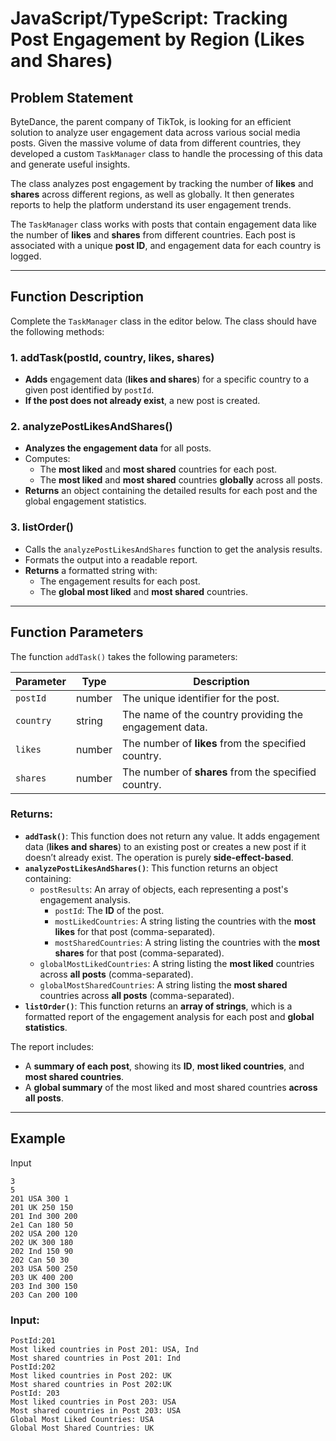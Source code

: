 # JavaScript/TypeScript: Tracking Post Engagement by Region (Likes and Shares)

## Problem Statement

ByteDance, the parent company of TikTok, is looking for an efficient solution to analyze user engagement data across various social media posts. Given the massive volume of data from different countries, they developed a custom `TaskManager` class to handle the processing of this data and generate useful insights.

The class analyzes post engagement by tracking the number of **likes** and **shares** across different regions, as well as globally. It then generates reports to help the platform understand its user engagement trends.

The `TaskManager` class works with posts that contain engagement data like the number of **likes** and **shares** from different countries. Each post is associated with a unique **post ID**, and engagement data for each country is logged.

---

## **Function Description**

Complete the `TaskManager` class in the editor below. The class should have the following methods:

### **1. addTask(postId, country, likes, shares)**

- **Adds** engagement data (**likes and shares**) for a specific country to a given post identified by `postId`.
- **If the post does not already exist**, a new post is created.

### **2. analyzePostLikesAndShares()**

- **Analyzes the engagement data** for all posts.
- Computes:
  - The **most liked** and **most shared** countries for each post.
  - The **most liked** and **most shared** countries **globally** across all posts.
- **Returns** an object containing the detailed results for each post and the global engagement statistics.

### **3. listOrder()**

- Calls the `analyzePostLikesAndShares` function to get the analysis results.
- Formats the output into a readable report.
- **Returns** a formatted string with:
  - The engagement results for each post.
  - The **global most liked** and **most shared** countries.

---

## **Function Parameters**

The function `addTask()` takes the following parameters:

| Parameter | Type   | Description                                            |
| --------- | ------ | ------------------------------------------------------ |
| `postId`  | number | The unique identifier for the post.                    |
| `country` | string | The name of the country providing the engagement data. |
| `likes`   | number | The number of **likes** from the specified country.    |
| `shares`  | number | The number of **shares** from the specified country.   |

### **Returns:**

- **`addTask()`**: This function does not return any value. It adds engagement data (**likes and shares**) to an existing post or creates a new post if it doesn’t already exist. The operation is purely **side-effect-based**.
- **`analyzePostLikesAndShares()`**: This function returns an object containing:
  - `postResults`: An array of objects, each representing a post's engagement analysis.
    - `postId`: The **ID** of the post.
    - `mostLikedCountries`: A string listing the countries with the **most likes** for that post (comma-separated).
    - `mostSharedCountries`: A string listing the countries with the **most shares** for that post (comma-separated).
  - `globalMostLikedCountries`: A string listing the **most liked** countries across **all posts** (comma-separated).
  - `globalMostSharedCountries`: A string listing the **most shared** countries across **all posts** (comma-separated).
- **`listOrder()`**: This function returns an **array of strings**, which is a formatted report of the engagement analysis for each post and **global statistics**.

The report includes:

- A **summary of each post**, showing its **ID**, **most liked countries**, and **most shared countries**.
- A **global summary** of the most liked and most shared countries **across all posts**.

---

## **Example**

Input

```
3
5
201 USA 300 1
201 UK 250 150
201 Ind 300 200
2e1 Can 180 50
202 USA 200 120
202 UK 300 180
202 Ind 150 90
202 Can 50 30
203 USA 500 250
203 UK 400 200
203 Ind 300 150
203 Can 200 100
```

### **Input:**

```
PostId:201
Most liked countries in Post 201: USA, Ind
Most shared countries in Post 201: Ind
PostId:202
Most liked countries in Post 202: UK
Most shared countries in Post 202:UK
PostId: 203
Most liked countries in Post 203: USA
Most shared countries in Post 203: USA
Global Most Liked Countries: USA
Global Most Shared Countries: UK
```
